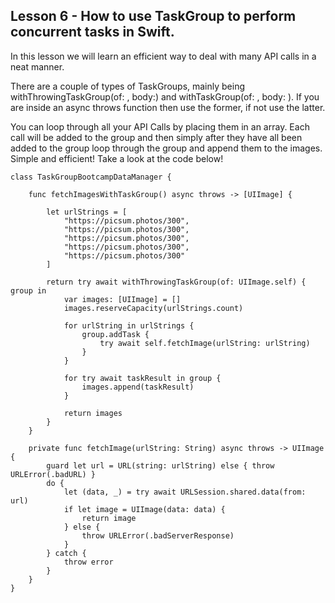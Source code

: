 ## Lesson 6 - How to use TaskGroup to perform concurrent tasks in Swift.

In this lesson we will learn an efficient way to deal with many API calls in a neat manner.

There are a couple of types of TaskGroups, mainly being withThrowingTaskGroup(of: , body:) and withTaskGroup(of: , body: ). If you are inside an async throws function then use the former, if not use the latter.

You can loop through all your API Calls by placing them in an array. Each call will be added to the group and then simply after they have all been added to the group loop through the group and append them to the images. Simple and efficient! Take a look at the code below!

```
class TaskGroupBootcampDataManager {

    func fetchImagesWithTaskGroup() async throws -> [UIImage] {

        let urlStrings = [
            "https://picsum.photos/300",
            "https://picsum.photos/300",
            "https://picsum.photos/300",
            "https://picsum.photos/300",
            "https://picsum.photos/300"
        ]

        return try await withThrowingTaskGroup(of: UIImage.self) { group in
            var images: [UIImage] = []
            images.reserveCapacity(urlStrings.count)

            for urlString in urlStrings {
                group.addTask {
                    try await self.fetchImage(urlString: urlString)
                }
            }

            for try await taskResult in group {
                images.append(taskResult)
            }

            return images
        }
    }

    private func fetchImage(urlString: String) async throws -> UIImage {
        guard let url = URL(string: urlString) else { throw URLError(.badURL) }
        do {
            let (data, _) = try await URLSession.shared.data(from: url)
            if let image = UIImage(data: data) {
                return image
            } else {
                throw URLError(.badServerResponse)
            }
        } catch {
            throw error
        }
    }
}
```
